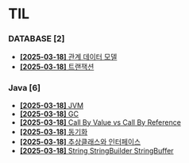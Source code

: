 # TIL
 
### DATABASE [2]
- [**[2025-03-18]**  관계 데이터 모델](https://github.com/A-lass/TIL/blob/main/DATABASE/관계_데이터_모델.md)
- [**[2025-03-18]**  트랜잭션](https://github.com/A-lass/TIL/blob/main/DATABASE/트랜잭션.md)
### Java [6]
- [**[2025-03-18]**  JVM](https://github.com/A-lass/TIL/blob/main/Java/JVM.md)
- [**[2025-03-18]**  GC](https://github.com/A-lass/TIL/blob/main/Java/GC.md)
- [**[2025-03-18]**  Call By Value vs Call By Reference](https://github.com/A-lass/TIL/blob/main/Java/Call_By_Value_vs_Call_By_Reference.md)
- [**[2025-03-18]**  동기화](https://github.com/A-lass/TIL/blob/main/Java/동기화.md)
- [**[2025-03-18]**  추상클래스와 인터페이스](https://github.com/A-lass/TIL/blob/main/Java/추상클래스와_인터페이스.md)
- [**[2025-03-18]**  String StringBuilder StringBuffer](https://github.com/A-lass/TIL/blob/main/Java/String_StringBuilder_StringBuffer.md)
